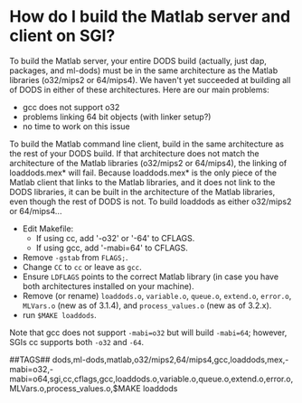 # How do I build the Matlab server and client on SGI?

To build the Matlab server, your entire DODS build (actually, just dap, packages, and ml-dods)
must be in the same architecture as the Matlab libraries (o32/mips2 or 64/mips4).
We haven't yet succeeded at building all of DODS in either of these architectures.
Here are our main problems:

* gcc does not support o32
* problems linking 64 bit objects (with linker setup?)
* no time to work on this issue

To build the Matlab command line client, build in the same architecture as the rest of your DODS build.
If that architecture does not match the architecture of the Matlab libraries (o32/mips2 or 64/mips4),
the linking of loaddods.mex* will fail. Because loaddods.mex* is the only piece of the Matlab client
that links to the Matlab libraries, and it does not link to the DODS libraries,
it can be built in the architecture of the Matlab libraries, even though the rest of DODS is not.
To build loaddods as either o32/mips2 or 64/mips4...


* Edit Makefile:
    * If using cc, add '-o32' or '-64' to CFLAGS.
    * If using gcc, add '-mabi=64' to CFLAGS.
* Remove `-gstab` from `FLAGS;`.
* Change `CC` to `cc` or leave as `gcc`.
* Ensure `LDFLAGS` points to the correct Matlab library
(in case you have both architectures installed on your machine).
* Remove (or rename) `loaddods.o`, `variable.o`, `queue.o`, `extend.o`, `error.o`, `MLVars.o` (new as of 3.1.4),
and `process_values.o` (new as of 3.2.x).
* run `$MAKE loaddods`.

Note that gcc does not support `-mabi=o32` but will build `-mabi=64`; however, SGIs cc supports both `-o32` and `-64`.

##TAGS##
dods,ml-dods,matlab,o32/mips2,64/mips4,gcc,loaddods,mex,-mabi=o32,-mabi=o64,sgi,cc,cflags,gcc,loaddods.o,variable.o,queue.o,extend.o,error.o,MLVars.o,process_values.o,$MAKE loaddods